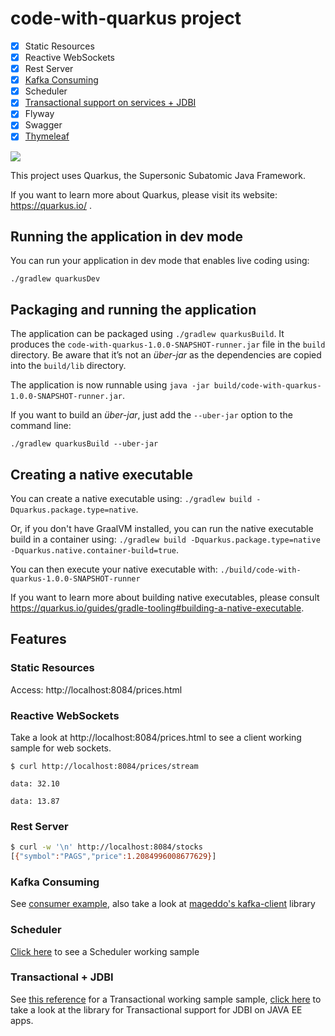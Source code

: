 # code-with-quarkus project

* [x] Static Resources
* [x] Reactive WebSockets
* [x] Rest Server
* [x] [Kafka Consuming][2]
* [x] Scheduler
* [x] [Transactional support on services + JDBI][3]
* [x] Flyway
* [x] Swagger
* [x] [Thymeleaf][7]

![](https://i.imgur.com/xNSZ0m5.png)

This project uses Quarkus, the Supersonic Subatomic Java Framework.

If you want to learn more about Quarkus, please visit its website: https://quarkus.io/ .

## Running the application in dev mode

You can run your application in dev mode that enables live coding using:
```
./gradlew quarkusDev
```

## Packaging and running the application

The application can be packaged using `./gradlew quarkusBuild`.
It produces the `code-with-quarkus-1.0.0-SNAPSHOT-runner.jar` file in the `build` directory.
Be aware that it’s not an _über-jar_ as the dependencies are copied into the `build/lib` directory.

The application is now runnable using `java -jar build/code-with-quarkus-1.0.0-SNAPSHOT-runner.jar`.

If you want to build an _über-jar_, just add the `--uber-jar` option to the command line:
```
./gradlew quarkusBuild --uber-jar
```

## Creating a native executable

You can create a native executable using: `./gradlew build -Dquarkus.package.type=native`.

Or, if you don't have GraalVM installed, you can run the native executable build in a container using: `./gradlew build -Dquarkus.package.type=native -Dquarkus.native.container-build=true`.

You can then execute your native executable with: `./build/code-with-quarkus-1.0.0-SNAPSHOT-runner`

If you want to learn more about building native executables, please consult https://quarkus.io/guides/gradle-tooling#building-a-native-executable.


## Features 

### Static Resources

Access: http://localhost:8084/prices.html

### Reactive WebSockets

Take a look at http://localhost:8084/prices.html to see a client working sample for web sockets. 

```
$ curl http://localhost:8084/prices/stream

data: 32.10

data: 13.87
```

### Rest Server

```bash
$ curl -w '\n' http://localhost:8084/stocks
[{"symbol":"PAGS","price":1.2084996008677629}]
```

### Kafka Consuming

See [consumer example][4], also take a look at [mageddo's kafka-client][2] library

### Scheduler

[Click here][5] to see a Scheduler working sample

### Transactional + JDBI

See [this reference][6] for a Transactional working sample sample, [click here][3] to take a look at the library for
 Transactional support for JDBI on JAVA EE apps.


[1]: https://quarkus.io/guides/kafka#starting-kafka
[2]: https://github.com/mageddo-projects/kafka-client
[3]: https://github.com/mageddo-projects/javaee-jdbi
[4]: src/main/java/com/mageddo/mdb/StockPriceMDB.java
[5]: src/main/java/com/mageddo/mdb/StockPriceMDB.java#L76
[6]: src/main/java/com/mageddo/service/StockPriceService.java#L48
[7]: src/main/java/com/mageddo/resource/StockResource.java
